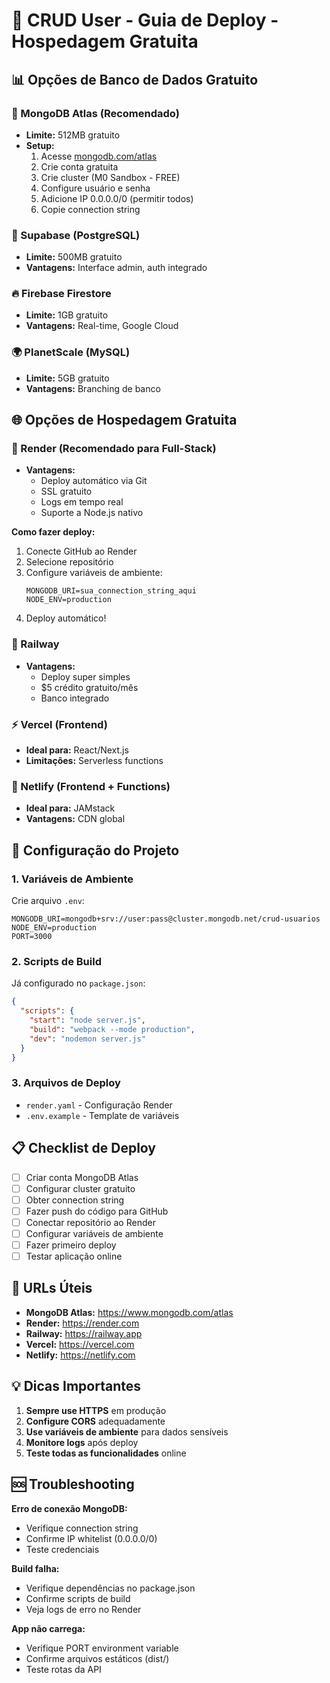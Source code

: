 # 🚀 CRUD User - Guia de Deploy - Hospedagem Gratuita

## 📊 Opções de Banco de Dados Gratuito

### 🍃 MongoDB Atlas (Recomendado)
- **Limite:** 512MB gratuito
- **Setup:** 
  1. Acesse [mongodb.com/atlas](https://www.mongodb.com/atlas)
  2. Crie conta gratuita
  3. Crie cluster (M0 Sandbox - FREE)
  4. Configure usuário e senha
  5. Adicione IP 0.0.0.0/0 (permitir todos)
  6. Copie connection string

### 🐘 Supabase (PostgreSQL)
- **Limite:** 500MB gratuito
- **Vantagens:** Interface admin, auth integrado

### 🔥 Firebase Firestore
- **Limite:** 1GB gratuito
- **Vantagens:** Real-time, Google Cloud

### 🌍 PlanetScale (MySQL)
- **Limite:** 5GB gratuito
- **Vantagens:** Branching de banco

## 🌐 Opções de Hospedagem Gratuita

### 🎯 Render (Recomendado para Full-Stack)
- **Vantagens:** 
  - Deploy automático via Git
  - SSL gratuito
  - Logs em tempo real
  - Suporte a Node.js nativo

**Como fazer deploy:**
1. Conecte GitHub ao Render
2. Selecione repositório
3. Configure variáveis de ambiente:
   ```
   MONGODB_URI=sua_connection_string_aqui
   NODE_ENV=production
   ```
4. Deploy automático!

### 🚂 Railway
- **Vantagens:**
  - Deploy super simples
  - $5 crédito gratuito/mês
  - Banco integrado

### ⚡ Vercel (Frontend)
- **Ideal para:** React/Next.js
- **Limitações:** Serverless functions

### 🌊 Netlify (Frontend + Functions)
- **Ideal para:** JAMstack
- **Vantagens:** CDN global

## 🔧 Configuração do Projeto

### 1. Variáveis de Ambiente
Crie arquivo `.env`:
```env
MONGODB_URI=mongodb+srv://user:pass@cluster.mongodb.net/crud-usuarios
NODE_ENV=production
PORT=3000
```

### 2. Scripts de Build
Já configurado no `package.json`:
```json
{
  "scripts": {
    "start": "node server.js",
    "build": "webpack --mode production",
    "dev": "nodemon server.js"
  }
}
```

### 3. Arquivos de Deploy
- `render.yaml` - Configuração Render
- `.env.example` - Template de variáveis

## 📋 Checklist de Deploy

- [ ] Criar conta MongoDB Atlas
- [ ] Configurar cluster gratuito
- [ ] Obter connection string
- [ ] Fazer push do código para GitHub
- [ ] Conectar repositório ao Render
- [ ] Configurar variáveis de ambiente
- [ ] Fazer primeiro deploy
- [ ] Testar aplicação online

## 🔗 URLs Úteis

- **MongoDB Atlas:** https://www.mongodb.com/atlas
- **Render:** https://render.com
- **Railway:** https://railway.app
- **Vercel:** https://vercel.com
- **Netlify:** https://netlify.com

## 💡 Dicas Importantes

1. **Sempre use HTTPS** em produção
2. **Configure CORS** adequadamente
3. **Use variáveis de ambiente** para dados sensíveis
4. **Monitore logs** após deploy
5. **Teste todas as funcionalidades** online

## 🆘 Troubleshooting

**Erro de conexão MongoDB:**
- Verifique connection string
- Confirme IP whitelist (0.0.0.0/0)
- Teste credenciais

**Build falha:**
- Verifique dependências no package.json
- Confirme scripts de build
- Veja logs de erro no Render

**App não carrega:**
- Verifique PORT environment variable
- Confirme arquivos estáticos (dist/)
- Teste rotas da API
